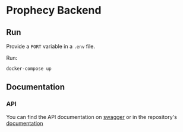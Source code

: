 # Prophecy Backend

## Run

Provide a `PORT` variable in a `.env` file.

Run:

```bash
docker-compose up
```

## Documentation

### API

You can find the API documentation on [swagger](https://app.swaggerhub.com/apis/Victoire-Rabeau/Prophecy/1.0.0) or in the repository's [documentation](./doc/api/)
